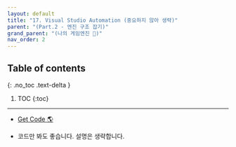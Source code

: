 ```yaml
---
layout: default
title: "17. Visual Studio Automation (중요하지 않아 생략)"
parent: "(Part.2 - 엔진 구조 잡기)"
grand_parent: "(나의 게임엔진 🎲)"
nav_order: 2
---
```


## Table of contents
{: .no_toc .text-delta }

1. TOC
{:toc}

---

* [Get Code 🌎](https://github.com/Arthur880708/KTHGameEngine/tree/17)

* 코드만 봐도 좋습니다. 설명은 생략합니다.